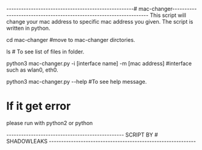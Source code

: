 ----------------------------------------------------# mac-changer--------------------------------------------------------------------
This script will change your mac address to specific mac address you given. The script is written in python.

cd mac-changer #move to mac-changer dirctories.

ls   # To see list of files in folder.

python3 mac-changer.py -i [interface name] -m [mac address]  #interface such as wlan0, eth0.


python3 mac-changer.py --help   #To see help message.

# If it get error

please run with python2 or python

------------------------------------------------  SCRIPT BY # SHADOWLEAKS  ------------------------------------------------------------

